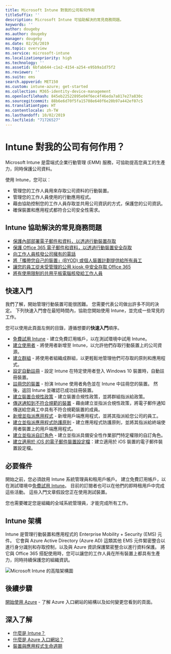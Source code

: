 ```yaml
---
title: Microsoft Intune 對我的公司有何作用
titleSuffix: ''
description: Microsoft Intune 可協助解決的常見商務問題。
keywords: ''
author: dougeby
ms.author: dougeby
manager: dougeby
ms.date: 02/26/2019
ms.topic: overview
ms.service: microsoft-intune
ms.localizationpriority: high
ms.technology: ''
ms.assetid: 6bfab644-c1e2-4154-a254-e95b9a1d75f2
ms.reviewer: ''
ms.suite: ems
search.appverid: MET150
ms.custom: intune-azure; get-started
ms.collection: M365-identity-device-management
ms.openlocfilehash: 845eb22522895e04f6ec4f46eda7a817e27a830c
ms.sourcegitcommit: 88b6e6d70f5fa15708e640f6e20b97a442ef07c5
ms.translationtype: HT
ms.contentlocale: zh-TW
ms.lasthandoff: 10/02/2019
ms.locfileid: "71726527"
---
```

# <a name="what-can-intune-do-for-my-company"></a>Intune 對我的公司有何作用？
Microsoft Intune 是雲端式企業行動管理 (EMM) 服務，可協助提高您員工的生產力，同時保護公司資料。

使用 Intune，您可以︰

- 管理您的工作人員用來存取公司資料的行動裝置。
- 管理您的工作人員使用的行動應用程式。
- 藉由協助控制您的工作人員存取並共用公司資訊的方式，保護您的公司資訊。
- 確保裝置和應用程式都符合公司安全性需求。

## <a name="common-business-problems-that-intune-helps-solve"></a>Intune 協助解決的常見商務問題

* [保護內部部署電子郵件和資料，以透過行動裝置存取](common-scenarios.md#protecting-your-on-premises-email-and-data-so-it-can-be-safely-accessed-by-mobile-devices)
* [保護 Office 365 電子郵件和資料，以透過行動裝置安全存取](common-scenarios.md#protecting-your-office-365-email-and-data-so-it-can-be-safely-accessed-by-mobile-devices)
* [向工作人員核發公司擁有的電話](common-scenarios.md#issue-corporate-owned-phones-to-your-employees)
* [將「攜帶您自己的裝置」(BYOD) 或個人裝置計劃提供給所有員工](common-scenarios.md#offer-a-bring-your-own-device-program-to-all-employees)
* [讓您的員工從未受管理的公用 kiosk 中安全存取 Office 365](common-scenarios.md#enable-your-employees-to-securely-access-office-365-from-an-unmanaged-public-kiosk)
* [將有使用限制的共用平板電腦核發給工作人員](common-scenarios.md#issue-limited-use-shared-tablets-to-your-employees)

## <a name="quickstarts"></a>快速入門

我們了解，開始管理行動裝置可能很困難。 您需要代表公司做出許多不同的決定。 下列快速入門會在最短時間內，協助您開始使用 Intune，並完成一些常見的工作。

您可以使用此頁面左側的目錄，遵循想要的**快速入門**順序。

- [免費試用 Intune](free-trial-sign-up.md) - 建立免費訂用帳戶，以在測試環境中試用 Intune。    
- [建立使用者](quickstart-create-user.md) - 將使用者新增至 Intune，以允許他們存取行動裝置上的公司資源。
- [建立群組](quickstart-create-group.md) - 將使用者組織成群組，以更輕鬆地管理他們可存取的原則和應用程式。
- [設定自動註冊](../enrollment/quickstart-setup-auto-enrollment.md) - 設定 Intune 在特定使用者登入 Windows 10 裝置時，自動註冊裝置。
- [註冊您的裝置](../enrollment/quickstart-enroll-windows-device.md) - 扮演 Intune 使用者角色並在 Intune 中註冊您的裝置。 然後，返回 Intune 並確認已成功註冊裝置。
- [建立裝置合規性政策](../protect/quickstart-set-password-length-android.md) - 建立裝置合規性政策，並將群組指派給政策。
- [傳送通知到不符合規範的裝置](../protect/quickstart-send-notification.md) - 藉由建立並指派合規性政策，將電子郵件通知傳送給您員工中具有不符合規範裝置的成員。
- [新增並指派應用程式](../apps/quickstart-add-assign-app.md) - 新增用戶端應用程式，並將其指派給您公司的員工。
- [建立並指派應用程式防護原則](../apps/quickstart-create-assign-app-policy.md) - 建立應用程式防護原則，並將其指派給終端使用者裝置上的用戶端應用程式。
- [建立並指派自訂角色](create-custom-role.md) - 建立並指派具備安全性作業部門特定權限的自訂角色。 
- [建立適用於 iOS 的電子郵件裝置設定檔](../configuration/quickstart-email-profile.md)：建立適用於 iOS 裝置的電子郵件裝置設定檔。

## <a name="prerequisites"></a>必要條件

開始之前，您必須啟用 Intune 系統管理員和租用戶帳戶。 建立免費訂用帳戶，以在測試環境中[免費試用 Intune](free-trial-sign-up.md)。 目前的訂閱者也可以在他們的即時租用戶中完成這些活動。 這些入門文章假設您正在使用測試裝置。

您也需要確定您是組織的全域系統管理員，才能完成所有工作。

## <a name="intune-architecture"></a>Intune 架構

Intune 是管理行動裝置和應用程式的 Enterprise Mobility + Security (EMS) 元件。 它會與 Azure Active Directory (Azure AD) 這類其他 EMS 元件緊密整合以進行身分識別和存取控制，以及與 Azure 資訊保護緊密整合以進行資料保護。 將它與 Office 365 搭配使用時，您可以讓您的工作人員在所有裝置上都具有生產力，同時持續保護您的組織資訊。

![Microsoft Intune 的高階架構圖](./media/get-started-evaluation/intunearchitecture.svg)

## <a name="next-steps"></a>後續步驟

[開始使用 Azure](tutorial-walkthrough-intune-portal.md) - 了解 Azure 入口網站的結構以及如何變更您看到的頁面。

## <a name="learn-more"></a>深入了解

- [什麼是 Intune？](what-is-intune.md)
- [什麼是 Azure 入口網站？](what-is-intune.md)
- [裝置與應用程式生命週期](device-lifecycle.md)
